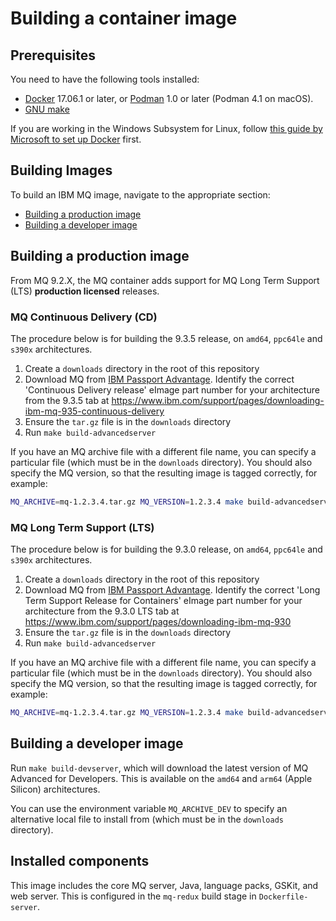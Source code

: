# Building a container image

## Prerequisites

You need to have the following tools installed:

* [Docker](https://www.docker.com/) 17.06.1 or later, or [Podman](https://podman.io) 1.0 or later (Podman 4.1 on macOS).
* [GNU make](https://www.gnu.org/software/make/)

If you are working in the Windows Subsystem for Linux, follow [this guide by Microsoft to set up Docker](https://blogs.msdn.microsoft.com/commandline/2017/12/08/cross-post-wsl-interoperability-with-docker/) first.

## Building Images

To build an IBM MQ image, navigate to the appropriate section:

- [Building a production image](#building-a-production-image)
- [Building a developer image](#building-a-developer-image)

## Building a production image

From MQ 9.2.X, the MQ container adds support for MQ Long Term Support (LTS) **production licensed** releases.

### MQ Continuous Delivery (CD)

The procedure below is for building the 9.3.5 release, on `amd64`, `ppc64le` and `s390x` architectures.

1. Create a `downloads` directory in the root of this repository
2. Download MQ from [IBM Passport Advantage](https://www.ibm.com/software/passportadvantage/). Identify the correct 'Continuous Delivery release' eImage part number for your architecture from the 9.3.5 tab at https://www.ibm.com/support/pages/downloading-ibm-mq-935-continuous-delivery
3. Ensure the `tar.gz` file is in the `downloads` directory
4. Run `make build-advancedserver`

If you have an MQ archive file with a different file name, you can specify a particular file (which must be in the `downloads` directory).  You should also specify the MQ version, so that the resulting image is tagged correctly, for example:

```bash
MQ_ARCHIVE=mq-1.2.3.4.tar.gz MQ_VERSION=1.2.3.4 make build-advancedserver
```

### MQ Long Term Support (LTS)

The procedure below is for building the 9.3.0 release, on `amd64`, `ppc64le` and `s390x` architectures.

1. Create a `downloads` directory in the root of this repository
2. Download MQ from [IBM Passport Advantage](https://www.ibm.com/software/passportadvantage/). Identify the correct 'Long Term Support Release for Containers' eImage part number for your architecture from the 9.3.0 LTS tab at https://www.ibm.com/support/pages/downloading-ibm-mq-930
3. Ensure the `tar.gz` file is in the `downloads` directory
4. Run `make build-advancedserver`

If you have an MQ archive file with a different file name, you can specify a particular file (which must be in the `downloads` directory).  You should also specify the MQ version, so that the resulting image is tagged correctly, for example:

```bash
MQ_ARCHIVE=mq-1.2.3.4.tar.gz MQ_VERSION=1.2.3.4 make build-advancedserver
```

## Building a developer image

Run `make build-devserver`, which will download the latest version of MQ Advanced for Developers.  This is available on the `amd64` and `arm64` (Apple Silicon) architectures.

You can use the environment variable `MQ_ARCHIVE_DEV` to specify an alternative local file to install from (which must be in the `downloads` directory).

## Installed components

This image includes the core MQ server, Java, language packs, GSKit, and web server.  This is configured in the `mq-redux` build stage in `Dockerfile-server`.

